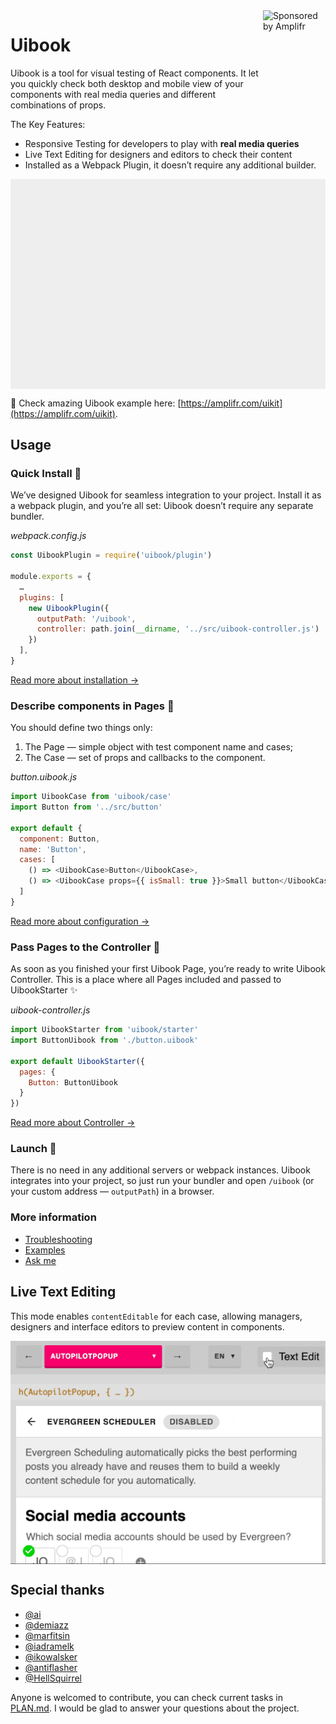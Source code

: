 
<a href="https://amplifr.com/?utm_source=uibook">
  <img width="100" height="140" align="right"
    alt="Sponsored by Amplifr" src="https://amplifr-direct.s3-eu-west-1.amazonaws.com/social_images/image/37b580d9-3668-4005-8d5a-137de3a3e77c.png" />
</a>


# Uibook

Uibook is a tool for visual testing of React components. It let you quickly
check both desktop and mobile view of your components with real media queries
and different combinations of props.

The Key Features:
- Responsive Testing for developers to play with **real media queries**
- Live Text Editing for designers and editors to check their content
- Installed as a Webpack Plugin, it doesn’t require any additional builder.

<img src="/docs/uibook.gif" align="center" alt="Uibook key features" >

:triangular_flag_on_post: Check amazing Uibook example here:
[https://amplifr.com/uikit](https://amplifr.com/uikit).

## Usage

### Quick Install :hatching_chick:

We’ve designed Uibook for seamless integration to your project.
Install it as a webpack plugin, and you’re all set:
Uibook doesn’t require any separate bundler.

_webpack.config.js_
```js
const UibookPlugin = require('uibook/plugin')

module.exports = {
  …
  plugins: [
    new UibookPlugin({
      outputPath: '/uibook',
      controller: path.join(__dirname, '../src/uibook-controller.js')
    })
  ],
}
```

[Read more about installation →](docs/install.md)

### Describe components in Pages :hatched_chick:

You should define two things only:

1. The Page — simple object with test component name and cases;
2. The Case — set of props and callbacks to the component.

_button.uibook.js_
```js
import UibookCase from 'uibook/case'
import Button from '../src/button'

export default {
  component: Button,
  name: 'Button',
  cases: [
    () => <UibookCase>Button</UibookCase>,
    () => <UibookCase props={{ isSmall: true }}>Small button</UibookCase>
  ]
}
```

[Read more about configuration →](docs/configure.md)

### Pass Pages to the Controller :baby_chick:

As soon as you finished your first Uibook Page, you’re ready
to write Uibook Controller. This is a place where all
Pages included and passed to UibookStarter :sparkles:

_uibook-controller.js_
```js
import UibookStarter from 'uibook/starter'
import ButtonUibook from './button.uibook'

export default UibookStarter({
  pages: {
    Button: ButtonUibook
  }
})
```

[Read more about Controller →](docs/controller.md)

### Launch :rocket:

There is no need in any additional servers or webpack instances.
Uibook integrates into your project, so just run your bundler
and open `/uibook` (or your custom address — `outputPath`) in a browser.

### More information

- [Troubleshooting](docs/troubleshooting.md)
- [Examples](docs/examples.md)
- [Ask me](https://twitter.com/vitaliirizo)

## Live Text Editing

This mode enables `contentEditable` for each case, allowing managers,
designers and interface editors to preview content in components.

<img src="/docs/text-edit-mode.gif" align="center" alt="Text Edit Mode" >

## Special thanks

- [@ai](https://github.com/ai)
- [@demiazz](https://github.com/demiazz)
- [@marfitsin](https://github.com/marfitsin)
- [@iadramelk](https://github.com/iadramelk)
- [@ikowalsker](https://www.facebook.com/ikowalsker)
- [@antiflasher](https://github.com/antiflasher)
- [@HellSquirrel](https://github.com/HellSquirrel)

Anyone is welcomed to contribute, you can check current tasks
in [PLAN.md](PLAN.md). I would be glad to answer your questions
about the project.
